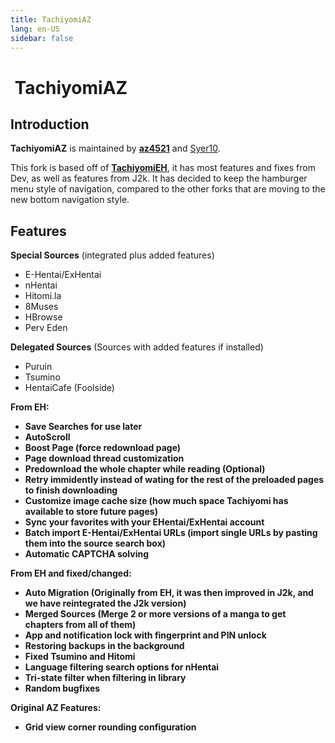 ```yaml
---
title: TachiyomiAZ
lang: en-US
sidebar: false
---
```


# <img class="headerLogo" :src="$withBase('/assets/media/fork-AZ-icon.png')"> TachiyomiAZ

<ForkButtons forkName="TachiyomiAZ" downloadLink="https://api.github.com/repos/az4521/TachiyomiAZ/releases/latest" githubLink="window.open('https://github.com/az4521/TachiyomiAZ')"/>

## Introduction
**TachiyomiAZ** is maintained by **[az4521](https://github.com/az4521)** and [Syer10](https://github.com/jobobby04).

This fork is based off of **[TachiyomiEH](/forks/TachiyomiEH)**, it has most features and fixes from Dev, as well as features from J2k. It has decided to keep the hamburger menu style of navigation, compared to the other forks that are moving to the new bottom navigation style.

## Features

**Special Sources** (integrated plus added features)
- E-Hentai/ExHentai
- nHentai
- Hitomi.la
- 8Muses
- HBrowse
- Perv Eden

**Delegated Sources** (Sources with added features if installed)
- Puruin
- Tsumino
- HentaiCafe (Foolside)


**From EH:**
- **Save Searches for use later**
- **AutoScroll**
- **Boost Page (force redownload page)**
- **Page download thread customization**
- **Predownload the whole chapter while reading (Optional)**
- **Retry immidently instead of wating for the rest of the preloaded pages to finish downloading**
- **Customize image cache size (how much space Tachiyomi has available to store future pages)**
- **Sync your favorites with your EHentai/ExHentai account**
- **Batch import E-Hentai/ExHentai URLs (import single URLs by pasting them into the source search box)**
- **Automatic CAPTCHA solving**


**From EH and fixed/changed:**
- **Auto Migration (Originally from EH, it was then improved in J2k, and we have reintegrated the J2k version)**
- **Merged Sources (Merge 2 or more versions of a manga to get chapters from all of them)**
- **App and notification lock with fingerprint and PIN unlock**
- **Restoring backups in the background**
- **Fixed Tsumino and Hitomi**
- **Language filtering search options for nHentai**
- **Tri-state filter when filtering in library**
- **Random bugfixes**


**Original AZ Features:**
- **Grid view corner rounding configuration**



<img :src="$withBase('/assets/media/fork-AZ-symbol.png')">
